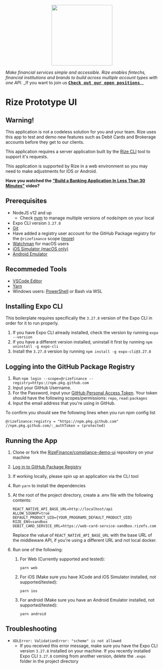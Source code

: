 <p align="center">
  <a href="https://rizefs.com" target="_blank" align="center">
    <img src="https://rizefs.com/wp-content/uploads/2021/01/rizelogo-grey.svg" width="200">
  </a>
  <br />
</p>

_Make financial services simple and accessible. Rize enables fintechs, financial institutions and brands to build across multiple account types with one API._ \_If you want to join us [<kbd>**Check out our open positions**</kbd>](https://rizefs.com/careers/)\_\_

# Rize Prototype UI

## Warning!

This application is not a codeless solution for you and your team. Rize uses this app to test and demo new features such as Debit Cards and Brokerage accounts before they get to our clients.

This application requires a server application built by the [Rize CLI](https://github.com/RizeFinance/rize-cli) tool to support it's requests.

This application is supported by Rize in a web environment so you may need to make adjustments for IOS or Android.

**Have you watched the ["Build a Banking Application In Less Than 30 Minutes"](https://www.youtube.com/watch?v=m_uHTh8009c&t=1s) video?**

## Prerequisites

- NodeJS v12 and up
  - Check [nvm](https://github.com/creationix/nvm) to manage multiple versions of node/npm on your local
- Expo CLI version `3.27.8`
- [Git](https://git-scm.com/)
- Have added a registry user account for the GitHub Package registry for the `@rizefinance` scope ([more](#adding-the-registry-user-account))
- [Watchman](https://facebook.github.io/watchman/docs/install#buildinstall) for macOS users
- [iOS Simulator (macOS only)](https://docs.expo.io/workflow/ios-simulator/)
- [Android Emulator](https://docs.expo.io/workflow/android-studio-emulator/)

## Recommeded Tools

- [VSCode Editor](https://code.visualstudio.com/download)
- [Yarn](https://classic.yarnpkg.com/en/docs/install)
- Windows users: [PowerShell](https://docs.microsoft.com/en-us/powershell/scripting/install/installing-powershell-core-on-windows) or Bash via WSL

## Installing Expo CLI

This boilerplate requires specifically the `3.27.8` version of the Expo CLI in order for it to run properly.

1. If you have Expo CLI already installed, check the version by running `expo --version`
2. If you have a different version installed, uninstall it first by running `npm uninstall -g expo-cli`
3. Install the `3.27.8` version by running `npm install -g expo-cli@3.27.8`

## Logging into the GitHub Package Registry

1. Run `npm login --scope=@rizefinance --registry=https://npm.pkg.github.com`
2. Input your GitHub Username.
3. For the Password, input your [GitHub Personal Access Token](https://docs.github.com/en/github/authenticating-to-github/creating-a-personal-access-token). Your token should have the following scopes/permissions: `repo`, `read:packages`
4. Input the email address that you're using in GitHub.

To confirm you should see the following lines when you run npm config list

```
@rizefinance:registry = "https://npm.pkg.github.com"
//npm.pkg.github.com/:_authToken = (protected)
```

## Running the App

1. Clone or fork the [RizeFinance/compliance-demo-ui](https://github.com/RizeFinance/compliance-demo-ui) repository on your machine

2. [Log in to GitHub Package Registry](#logging-into-the-github-package-registry)

3. If working locally, please spin up an application via the CLI tool

4. Run `yarn` to install the dependencies

5. At the root of the project directory, create a .env file with the following contents:

   ```
   REACT_NATIVE_API_BASE_URL=http://localhost/api
   ALLOW_SIGNUP=true
   DEFAULT_PRODUCT_UID={YOUR_PROGRAMS_DEFAULT_PRODUCT_UID}
   RIZE_ENV=sandbox
   DEBIT_CARD_SERVICE_URL=https://web-card-service-sandbox.rizefs.com
   ```

   Replace the value of `REACT_NATIVE_API_BASE_URL` with the base URL of the middleware API, if you're using a different URL and not local docker.

6. Run one of the following:

   1. For Web (Currently supported and tested):

      ```
      yarn web
      ```

   2. For iOS (Make sure you have XCode and iOS Simulator installed, not supported/tested):

      ```
      yarn ios
      ```

   3. For android (Make sure you have an Android Emulator installed, not supported/tested):

      ```
      yarn android
      ```

## Troubleshooting

- `XDLError: ValidationError: "scheme" is not allowed`
  - If you received this error message, make sure you have the Expo CLI version `3.27.8` installed on your machine. If you recently installed Expo CLI `3.27.8` coming from another version, delete the `.expo` folder in the project directory
